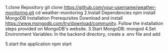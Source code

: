 1.clone Repository
       git clone https://github.com/your-username/weather-monitoring.git
       cd weather-monitoring
2.Install Dependencies
       npm install
MongoDB Installation
     Prerequisites
     Download and install https://www.mongodb.com/try/download/community.
     Follow the installation steps provided on MongoDB's website.
3.Start MongoDB:
     mongod
4.Set Environment Variables:
In the backend directory, create a .env file and add

5.start the application
      npm start
